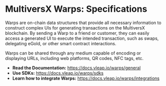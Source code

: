 # MultiversX Warps: Specifications

Warps are on-chain data structures that provide all necessary information to construct complex UIs for generating transactions on the MultiversX blockchain. By sending a Warp to a friend or customer, they can easily access a generated UI to execute the intended transaction, such as swaps, delegating eGold, or other smart contract interactions.

Warps can be shared through any medium capable of encoding or displaying URLs, including web platforms, QR codes, NFC tags, etc.

- **Read the Documentation:** https://docs.vleap.io/warps/general
- **Use SDKs:** https://docs.vleap.io/warps/sdks
- **Learn how to integrate Warps:** https://docs.vleap.io/warps/integrations
